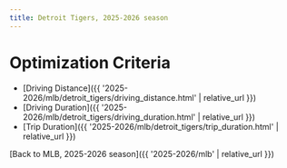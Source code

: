 ```yaml
---
title: Detroit Tigers, 2025-2026 season
---
```


# Optimization Criteria
- [Driving Distance]({{ '2025-2026/mlb/detroit_tigers/driving_distance.html' | relative_url }})
- [Driving Duration]({{ '2025-2026/mlb/detroit_tigers/driving_duration.html' | relative_url }})
- [Trip Duration]({{ '2025-2026/mlb/detroit_tigers/trip_duration.html' | relative_url }})

[Back to MLB, 2025-2026 season]({{ '2025-2026/mlb' | relative_url }})
